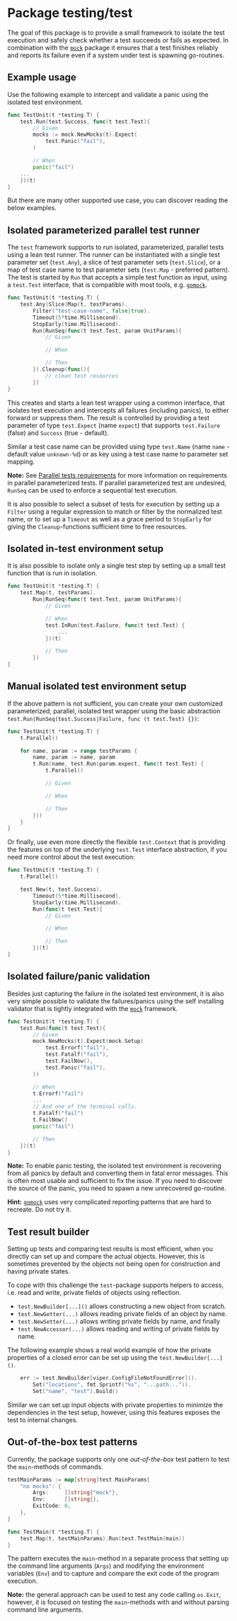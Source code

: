 # Package testing/test

The goal of this package is to provide a small framework to isolate the test
execution and safely check whether a test succeeds or fails as expected. In
combination with the [`mock`](../mock) package it ensures that a test finishes
reliably and reports its failure even if a system under test is spawning
go-routines.


## Example usage

Use the following example to intercept and validate a panic using the isolated
test environment.

```go
func TestUnit(t *testing.T) {
    test.Run(test.Success, func(t test.Test){
        // Given
        mocks := mock.NewMocks(t).Expect(
            test.Panic("fail"),
        )

        // When
        panic("fail")
    ...
    })(t)
}
```

But there are many other supported use case, you can discover reading the
below examples.


## Isolated parameterized parallel test runner

The `test` framework supports to run isolated, parameterized, parallel tests
using a lean test runner. The runner can be instantiated with a single test
parameter set (`test.Any`), a slice of test parameter sets (`test.Slice`), or a
map of test case name to test parameter sets (`test.Map` - preferred pattern).
The test is started by `Run` that accepts a simple test function as input,
using a `test.Test` interface, that is compatible with most tools, e.g.
[`gomock`][gomock].


```go
func TestUnit(t *testing.T) {
    test.Any|Slice|Map(t, testParams).
        Filter("test-case-name", false|true).
        Timeout(5*time.Millisecond).
        StopEarly(time.Millisecond).
        Run|RunSeq(func(t test.Test, param UnitParams){
            // Given

            // When

            // Then
        }).Cleanup(func(){
            // clean test resources
        })
}
```

This creates and starts a lean test wrapper using a common interface, that
isolates test execution and intercepts all failures (including panics), to
either forward or suppress them. The result is controlled by providing a test
parameter of type `test.Expect` (name `expect`) that supports `test.Failure`
(false) and `Success` (true - default).

Similar a test case name can be provided using type `test.Name` (name `name` -
default value `unknown-%d`) or as key using a test case name to parameter set
mapping.

**Note:** See [Parallel tests requirements](..#parallel-tests-requirements)
for more information on requirements in parallel parameterized tests. If
parallel parameterized test are undesired, `RunSeq` can be used to enforce a
sequential test execution.

It is also possible to select a subset of tests for execution by setting up a
`Filter` using a regular expression to match or filter by the normalized test
name, or to set up a `Timeout` as well as a grace period to `StopEarly` for
giving the `Cleanup`-functions sufficient time to free resources.


## Isolated in-test environment setup

It is also possible to isolate only a single test step by setting up a small
test function that is run in isolation.

```go
func TestUnit(t *testing.T) {
    test.Map(t, testParams).
        Run|RunSeq(func(t test.Test, param UnitParams){
            // Given

            // When
            test.InRun(test.Failure, func(t test.Test) {
                ...
            })(t)

            // Then
        })
}
```


## Manual isolated test environment setup

If the above pattern is not sufficient, you can create your own customized
parameterized, parallel, isolated test wrapper using the basic abstraction
`test.Run|RunSeq(test.Success|Failure, func (t test.Test) {})`:

```go
func TestUnit(t *testing.T) {
    t.Parallel()

    for name, param := range testParams {
        name, param := name, param
        t.Run(name, test.Run(param.expect, func(t test.Test) {
            t.Parallel()

            // Given

            // When

            // Then
        }))
    }
}
```

Or finally, use even more directly the flexible `test.Context` that is
providing the features on top of the underlying `test.Test` interface
abstraction, if you need more control about the test execution:

```go
func TestUnit(t *testing.T) {
    t.Parallel()

    test.New(t, test.Success).
        Timeout(5*time.Millisecond).
        StopEarly(time.Millisecond).
        Run(func(t test.Test){
            // Given

            // When

            // Then
        })(t)
}
```


## Isolated failure/panic validation

Besides just capturing the failure in the isolated test environment, it is also
very simple possible to validate the failures/panics using the self installing
validator that is tightly integrated with the [`mock`](../mock) framework.

```go
func TestUnit(t *testing.T) {
    test.Run(func(t test.Test){
        // Given
        mock.NewMocks(t).Expect(mock.Setup(
            test.Errorf("fail"),
            test.Fatalf("fail"),
            test.FailNow(),
            test.Panic("fail"),
        ))

        // When
        t.Errorf("fail")
        ...
        // And one of the terminal calls.
        t.Fatalf("fail")
        t.FailNow()
        panic("fail")

        // Then
    })(t)
}
```

**Note:** To enable panic testing, the isolated test environment is recovering
from all panics by default and converting them in fatal error messages. This is
often most usable and sufficient to fix the issue. If you need to discover the
source of the panic, you need to spawn a new unrecovered go-routine.

**Hint:** [`gomock`][gomock] uses very complicated reporting patterns that are
hard to recreate. Do not try it.


## Test result builder

Setting up tests and comparing test results is most efficient, when you
directly can set up and compare the actual objects. However, this is sometimes
prevented by the objects not being open for construction and having private
states.

To cope with this challenge the `test`-package supports helpers to access, i.e.
read and write, private fields of objects using reflection.

* `test.NewBuilder[...]()` allows constructing a new object from scratch.
* `test.NewGetter(...)` allows reading private fields of an object by name.
* `test.NewSetter(...)` allows writing private fields by name, and finally
* `test.NewAccessor(...)` allows reading and writing of private fields by name.

The following example shows a real world example of how the private properties
of a closed error can be set up using the `test.NewBuilder[...]()`.

```go
    err := test.NewBuilder[viper.ConfigFileNotFoundError]().
        Set("locations", fmt.Sprintf("%s", "...path...")).
        Set("name", "test").Build()
```

Similar we can set up input objects with private properties to minimize the
dependencies in the test setup, however, using this features exposes the test
to internal changes.


## Out-of-the-box test patterns

Currently, the package supports only one _out-of-the-box_ test pattern to test
the `main`-methods of commands.

```go
testMainParams := map[string]test.MainParams{
    "no mocks": {
        Args:     []string{"mock"},
        Env:      []string{},
        ExitCode: 0,
    },
}

func TestMain(t *testing.T) {
    test.Map(t, testMainParams).Run(test.TestMain(main))
}
```

The pattern executes the `main`-method in a separate process that setting up
the command line arguments (`Args`) and modifying the environment variables
(`Env`) and to capture and compare the exit code of the program execution.

**Note:** the general approach can be used to test any code calling `os.Exit`,
however, it is focused on testing the `main`-methods with and without parsing
command line arguments.


[gomock]: <https://github.com/golang/mock>
